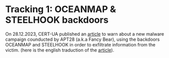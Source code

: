 # Tracking 1: OCEANMAP & STEELHOOK backdoors

On 28.12.2023, CERT-UA published an [article](https://cert.gov.ua/article/6276894) to warn about a new malware campaign counducted by APT28 (a.k.a Fancy Bear), using the backdoors OCEANMAP and STEELHOOK in order to
exfiltrate information from the victim. (here is the english traduction of the [article](https://medium.com/cyberscribers-exploring-cybersecurity/apt28-from-initial-damage-to-domain-controller-threats-in-an-hour-cert-ua-8399-1944dd6edcdf)).


